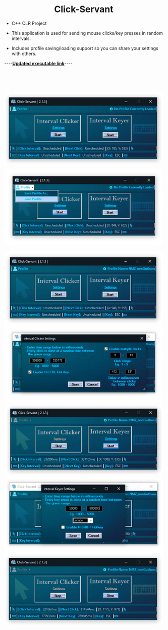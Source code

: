 
# <center>Click-Servant

 - C++ CLR Project

 - This application is used for sending mouse clicks/key presses in random
   intervals.
 - Includes profile saving/loading support so you can share your settings with others.

----[**Updated executable link**](https://github.com/aaprather/Click-Servant/raw/master/Click-Servant.exe)----

<br></br>
<br></br>
![ScreenShot](https://github.com/aaprather/Click-Servant/blob/master/Screenshots/s1.png)

![ScreenShot](https://github.com/aaprather/Click-Servant/blob/master/Screenshots/s2.png)

![ScreenShot](https://github.com/aaprather/Click-Servant/blob/master/Screenshots/s3.png)
![ScreenShot](https://github.com/aaprather/Click-Servant/blob/master/Screenshots/s4.png)
![ScreenShot](https://github.com/aaprather/Click-Servant/blob/master/Screenshots/s5.png)
![ScreenShot](https://github.com/aaprather/Click-Servant/blob/master/Screenshots/s6.png)
![ScreenShot](https://github.com/aaprather/Click-Servant/blob/master/Screenshots/s7.png)

</p>
